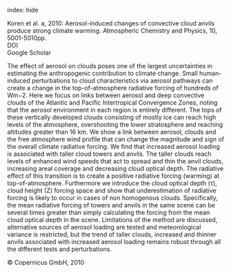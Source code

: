 index: hide

<div class="Citation">

  <div class="Citation-body">
    <div class="Citation-text">Koren et al. a, 2010: Aerosol-induced changes of convective cloud anvils produce strong climate warming. <span class="Article-journal">Atmospheric Chemistry and Physics, </span><span class="Article-volume">10, </span>5001-5010pp.</div>
    <div class="Citation-links">
      <div class="CitationLink" data-href="https://doi.org/10.5194/acp-10-5001-2010">
        <div class="CitationLink-icon CitationLink-Doi"></div>
        <div class="CitationLink-text">DOI</div>
      </div>
      <div class="CitationLink" data-href="https://scholar.google.com/scholar?q=10.5194/acp-10-5001-2010">
        <div class="CitationLink-icon CitationLink-Scholar"></div>
        <div class="CitationLink-text">Google Scholar</div>
      </div>
    </div>
  </div>
</div>

The effect of aerosol on clouds poses one of the largest uncertainties in estimating the anthropogenic contribution to climate change. Small human-induced perturbations to cloud characteristics via aerosol pathways can create a change in the top-of-atmosphere radiative forcing of hundreds of Wm−2. Here we focus on links between aerosol and deep convective clouds of the Atlantic and Pacific Intertropical Convergence Zones, noting that the aerosol environment in each region is entirely different. The tops of these vertically developed clouds consisting of mostly ice can reach high levels of the atmosphere, overshooting the lower stratosphere and reaching altitudes greater than 16 km. We show a link between aerosol, clouds and the free atmosphere wind profile that can change the magnitude and sign of the overall climate radiative forcing.  We find that increased aerosol loading is associated with taller cloud towers and anvils. The taller clouds reach levels of enhanced wind speeds that act to spread and thin the anvil clouds, increasing areal coverage and decreasing cloud optical depth. The radiative effect of this transition is to create a positive radiative forcing (warming) at top-of-atmosphere.  Furthermore we introduce the cloud optical depth (τ), cloud height (Z) forcing space and show that underestimation of radiative forcing is likely to occur in cases of non homogenous clouds. Specifically, the mean radiative forcing of towers and anvils in the same scene can be several times greater than simply calculating the forcing from the mean cloud optical depth in the scene.  Limitations of the method are discussed, alternative sources of aerosol loading are tested and meteorological variance is restricted, but the trend of taller clouds, increased and thinner anvils associated with increased aerosol loading remains robust through all the different tests and perturbations.

<div class="Citation-copy">
&copy; Copernicus GmbH, 2010
</div>